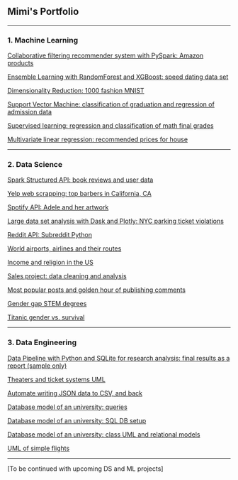 ## Mimi's Portfolio

---

### 1. Machine Learning

[Collaborative filtering recommender system with PySpark: Amazon products](/rs.md)

[Ensemble Learning with RandomForest and XGBoost: speed dating data set](/EL.md)

<!---<img src="images/dating.jpg"/>--->

[Dimensionality Reduction: 1000 fashion MNIST](/dr.md)

<!---<img src="images/output_26_0.png"/>--->

[Support Vector Machine: classification of graduation and regression of admission data](/svm.md)

<!---<img src="images/uni.jpg"/>--->

[Supervised learning: regression and classification of math final grades](/studentML.md)

<!---<img src="images/student.jpg"/>--->

[Multivariate linear regression: recommended prices for house](/houseLR.md)

<!---<img src="images/house.jpg"/>--->


---


### 2. Data Science

[Spark Structured API: book reviews and user data](/bookRev-sparkAPI.md)


[Yelp web scrapping: top barbers in California, CA](/mimi-yelp-webScrap.md)

<!---<img src="images/yelp.png"/>--->

[Spotify API: Adele and her artwork](/spotifyApi.md)

<!---<img src="images/spotify.png"/>--->

[Large data set analysis with Dask and Plotly: NYC parking ticket violations](/nycParkingTickets.md)

<!---<img src="images/new-york-city-parking-ticket.jpg"/>--->

[Reddit API: Subreddit Python](/reddit-api.md)

<!---<img src="images/reddit.png"/>--->

[World airports, airlines and their routes](/airport.md)

<!---<img src="images/airport.jpg"/>--->

[Income and religion in the US](/pew.md)

<!---<img src="images/religionUs.png"/>--->

[Sales project: data cleaning and analysis](/dressSales.md)

<!---<img src="images/dressSales.jpg"/>--->

[Most popular posts and golden hour of publishing comments](/hackerNews.md)

<!---<img src="images/hackerNews.jpg"/>--->

[Gender gap STEM degrees](/stemDegree.md)

<!---<img src="images/stemDegree.jpg"/>--->

[Titanic gender vs. survival](/titanic.md)

<!---<img src="images/titanic.jpg"/>--->


---


### 3. Data Engineering

[Data Pipeline with Python and SQLite for research analysis: final results as a report (sample only)](/sample_covidRep.pdf)

[Theaters and ticket systems UML](/theaterUML.md)

<!---<img src="images/theaterUML.png"/>--->

[Automate writing JSON data to CSV, and back](/jsonCsv.md)

<!---<img src="images/json.png"/>--->

[Database model of an university: queries](/uniDB-queries.txt)

<!---<img src="images/sql.png"/>--->

[Database model of an university: SQL DB setup](/uniDB-setup.txt)

<!---<img src="images/sql.png"/>--->

[Database model of an university: class UML and relational models](/uniDB.md)

<!---<img src="images/p1.png"/>--->

[UML of simple flights](/uml-flight.md)

<!---<img src="images/flights.jpg"/>--->


---


[To be continued with upcoming DS and ML projects]
